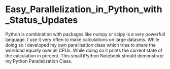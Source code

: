 # Easy_Parallelization_in_Python_with_Status_Updates
Python is combination with packages like numpy or scipy is a very powerfull language. I use it very often to make calculations on large datasets. While doing so I developed my own parallisation class which tries to share the workload equally over all CPUs. While doing so it prints the current state of the calculation in percent. This small iPython Notebook should demonstrate my Python Parallelization Class.
